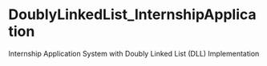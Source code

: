 # DoublyLinkedList_InternshipApplication
Internship Application System with Doubly Linked List (DLL) Implementation

